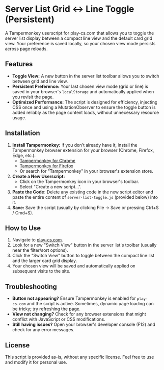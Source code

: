 # Server List Grid ↔ Line Toggle (Persistent)

A Tampermonkey userscript for play-cs.com that allows you to toggle the server list display between a compact line view and the default card grid view. Your preference is saved locally, so your chosen view mode persists across page reloads.

## Features

*   **Toggle View:** A new button in the server list toolbar allows you to switch between grid and line view.
*   **Persistent Preference:** Your last chosen view mode (grid or line) is saved in your browser's `localStorage` and automatically applied when you revisit the page.
*   **Optimized Performance:** The script is designed for efficiency, injecting CSS once and using a MutationObserver to ensure the toggle button is added reliably as the page content loads, without unnecessary resource usage.

## Installation

1.  **Install Tampermonkey:** If you don't already have it, install the Tampermonkey browser extension for your browser (Chrome, Firefox, Edge, etc.).
    *   [Tampermonkey for Chrome](https://chrome.google.com/webstore/detail/tampermonkey/dhdgffkkebhmkfjojejmpbldmpobfkfo)
    *   [Tampermonkey for Firefox](https://addons.mozilla.org/en-US/firefox/addon/tampermonkey/)
    *   Or search for "Tampermonkey" in your browser's extension store.
2.  **Create a New Userscript:**
    *   Click on the Tampermonkey icon in your browser's toolbar.
    *   Select "Create a new script...".
3.  **Paste the Code:** Delete any existing code in the new script editor and paste the entire content of `server-list-toggle.js` (provided below) into it.
4.  **Save:** Save the script (usually by clicking File -> Save or pressing Ctrl+S / Cmd+S).

## How to Use

1.  Navigate to [play-cs.com](https://play-cs.com/).
2.  Look for a new "Switch View" button in the server list's toolbar (usually near the filter/sort options).
3.  Click the "Switch View" button to toggle between the compact line list and the larger card grid display.
4.  Your chosen view will be saved and automatically applied on subsequent visits to the site.

## Troubleshooting

*   **Button not appearing?** Ensure Tampermonkey is enabled for `play-cs.com` and the script is active. Sometimes, dynamic page loading can be tricky; try refreshing the page.
*   **View not changing?** Check for any browser extensions that might conflict with JavaScript or CSS modifications.
*   **Still having issues?** Open your browser's developer console (F12) and check for any error messages.

## License

This script is provided as-is, without any specific license. Feel free to use and modify it for personal use.
```
